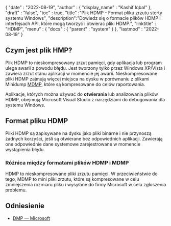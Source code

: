 {
  "date" : "2022-08-19",
  "author" : {
    "display_name" : "Kashif Iqbal"
},
  "draft" : "false",
  "toc" : true,
  "title" :"Plik HDMP - Format pliku zrzutu sterty systemu Windows",
  "description":"Dowiedz się o formacie plików HDMP i interfejsach API, które mogą tworzyć i otwierać pliki HDMP.",
  "linktitle" : "HDMP",
  "menu" : {
    "docs" : {
      "parent" : "system"
}
},
  "lastmod" : "2022-08-19"
}

## Czym jest plik HMP?

Plik HDMP to nieskompresowany zrzut pamięci, gdy aplikacja lub program ulega awarii z powodu błędu. Jest tworzony tylko przez Windows XP/Vista i zawiera zrzut stanu aplikacji w momencie jej awarii. Nieskompresowane pliki HDMP zajmują więcej miejsca na dysku w porównaniu z plikami Minidump [MDMP](/pl/system/mdmp/), które są kompresowane do celów raportowania.

Aplikacje, których można używać do **otwierania** lub analizowania plików HDMP, obejmują Microsoft Visual Studio z narzędziami do debugowania dla systemu Windows.

## Format pliku HDMP

Pliki HDMP są zapisywane na dysku jako pliki binarne i nie przynoszą żadnych korzyści, jeśli są otwierane bez odpowiednich aplikacji. Zawierają one odpowiednie dane systemowe zarejestrowane w momencie wystąpienia błędu.

### Różnica między formatami plików HDMP i MDMP

HDMP to nieskompresowane pliki zrzutu pamięci. W przeciwieństwie do tego, MDMP to mini pliki zrzutu, które są kompresowane w celu zmniejszenia rozmiaru pliku i wysyłane do firmy Microsoft w celu zgłoszenia problemu.

## Odniesienie ##

* [DMP — Microsoft](https://learn.microsoft.com/en-us/troubleshoot/windows-client/performance/read-small-memory-dump-file)

